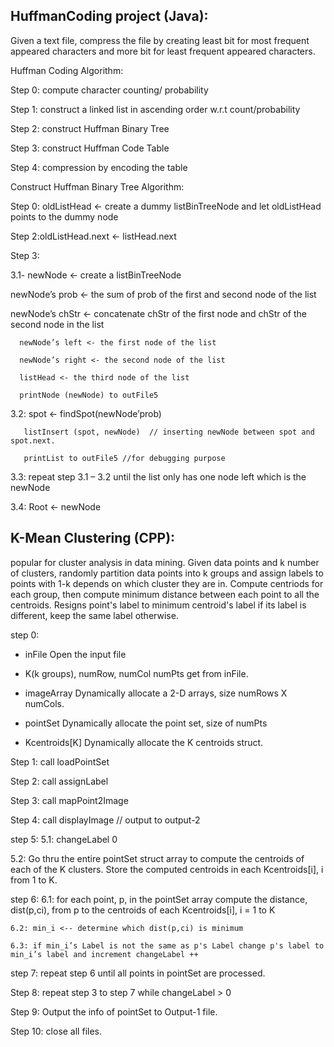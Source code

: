 ## HuffmanCoding project (Java):
  Given a text file, compress the file by creating least bit for most frequent appeared characters and more bit for least frequent appeared characters.

Huffman Coding Algorithm:

Step 0: compute character counting/ probability

Step 1: construct a linked list in ascending order w.r.t count/probability

Step 2: construct Huffman Binary Tree

Step 3: construct Huffman Code Table

Step 4: compression by encoding the table

Construct Huffman Binary Tree Algorithm:

Step 0: oldListHead <- create a dummy listBinTreeNode and let oldListHead points to the dummy node

Step 2:oldListHead.next <- listHead.next 

Step 3:

3.1- newNode <- create a listBinTreeNode

newNode’s prob <- the sum of prob of the first and second node of the list        

newNode’s chStr <- concatenate chStr of the first node and chStr of the second node in the list
      
      newNode’s left <- the first node of the list
      
      newNode’s right <- the second node of the list
      
      listHead <- the third node of the list 
      
      printNode (newNode) to outFile5 

3.2: spot <- findSpot(newNode’prob)
       
       listInsert (spot, newNode)  // inserting newNode between spot and spot.next.
       
       printList to outFile5 //for debugging purpose

3.3: repeat step 3.1 – 3.2 until the list only has one node left which is the newNode

3.4: Root <- newNode



## K-Mean Clustering (CPP):
   popular for cluster analysis in data mining. Given data points and k number of clusters, randomly partition data points into k groups and assign labels to points with 1-k depends on which cluster they are in. Compute centriods for each group, then compute minimum distance between each point to all the centroids. Resigns point's label to minimum centroid's label if its label is different, keep the same label otherwise. 

step 0:  

- inFile  Open the input file

- K(k groups), numRow, numCol numPts  get from inFile.

- imageArray  Dynamically allocate a 2-D arrays, size numRows X numCols.

- pointSet  Dynamically allocate the point set, size of numPts  

- Kcentroids[K]  Dynamically allocate the K centroids struct.
 	
Step 1: call loadPointSet 

Step 2: call assignLabel	   

Step 3: call mapPoint2Image 

Step 4: call displayImage // output to output-2

step 5: 5.1:  changeLabel  0

5.2:  Go thru the entire pointSet struct array to compute the centroids of each of the K clusters. Store the computed centroids in each Kcentroids[i], i from 1 to K.

step 6: 6.1: for each point, p, in the pointSet array compute the distance, dist(p,ci), from p to the centroids of each Kcentroids[i], i = 1 to K
	
	6.2: min_i <-- determine which dist(p,ci) is minimum		
        
	6.3: if min_i’s Label is not the same as p's Label change p's label to min_i’s label and increment changeLabel ++ 

step 7: repeat step 6 until all points in pointSet are processed.

Step 8: repeat step 3 to step 7 while changeLabel > 0 

Step 9: Output the info of pointSet to Output-1 file.

Step 10: close all files.

